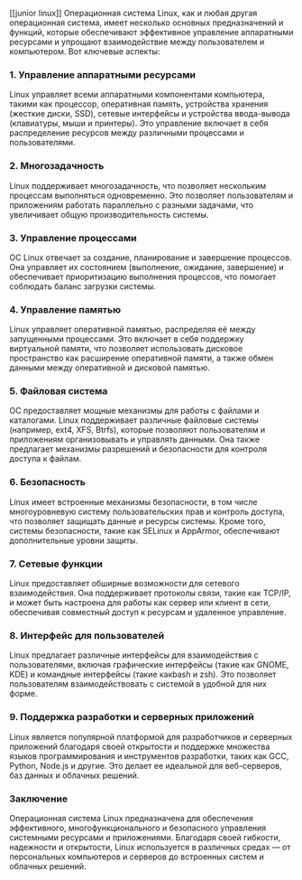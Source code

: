 [[junior linux]]
Операционная система Linux, как и любая другая операционная система, имеет несколько основных предназначений и функций, которые обеспечивают эффективное управление аппаратными ресурсами и упрощают взаимодействие между пользователем и компьютером. Вот ключевые аспекты:

### 1. Управление аппаратными ресурсами
Linux управляет всеми аппаратными компонентами компьютера, такими как процессор, оперативная память, устройства хранения (жесткие диски, SSD), сетевые интерфейсы и устройства ввода-вывода (клавиатуры, мыши и принтеры). Это управление включает в себя распределение ресурсов между различными процессами и пользователями.

### 2. Многозадачность
Linux поддерживает многозадачность, что позволяет нескольким процессам выполняться одновременно. Это позволяет пользователям и приложениям работать параллельно с разными задачами, что увеличивает общую производительность системы.

### 3. Управление процессами
ОС Linux отвечает за создание, планирование и завершение процессов. Она управляет их состоянием (выполнение, ожидание, завершение) и обеспечивает приоритизацию выполнения процессов, что помогает соблюдать баланс загрузки системы.

### 4. Управление памятью
Linux управляет оперативной памятью, распределяя её между запущенными процессами. Это включает в себя поддержку виртуальной памяти, что позволяет использовать дисковое пространство как расширение оперативной памяти, а также обмен данными между оперативной и дисковой памятью.

### 5. Файловая система
ОС предоставляет мощные механизмы для работы с файлами и каталогами. Linux поддерживает различные файловые системы (например, ext4, XFS, Btrfs), которые позволяют пользователям и приложениям организовывать и управлять данными. Она также предлагает механизмы разрешений и безопасности для контроля доступа к файлам.

### 6. Безопасность
Linux имеет встроенные механизмы безопасности, в том числе многоуровневую систему пользовательских прав и контроль доступа, что позволяет защищать данные и ресурсы системы. Кроме того, системы безопасности, такие как SELinux и AppArmor, обеспечивают дополнительные уровни защиты.

### 7. Сетевые функции
Linux предоставляет обширные возможности для сетевого взаимодействия. Она поддерживает протоколы связи, такие как TCP/IP, и может быть настроена для работы как сервер или клиент в сети, обеспечивая совместный доступ к ресурсам и удаленное управление.

### 8. Интерфейс для пользователей
Linux предлагает различные интерфейсы для взаимодействия с пользователями, включая графические интерфейсы (такие как GNOME, KDE) и командные интерфейсы (такие какbash и zsh). Это позволяет пользователям взаимодействовать с системой в удобной для них форме.

### 9. Поддержка разработки и серверных приложений
Linux является популярной платформой для разработчиков и серверных приложений благодаря своей открытости и поддержке множества языков программирования и инструментов разработки, таких как GCC, Python, Node.js и другие. Это делает ее идеальной для веб-серверов, баз данных и облачных решений.

### Заключение
Операционная система Linux предназначена для обеспечения эффективного, многофункционального и безопасного управления системными ресурсами и приложениями. Благодаря своей гибкости, надежности и открытости, Linux используется в различных средах — от персональных компьютеров и серверов до встроенных систем и облачных решений.